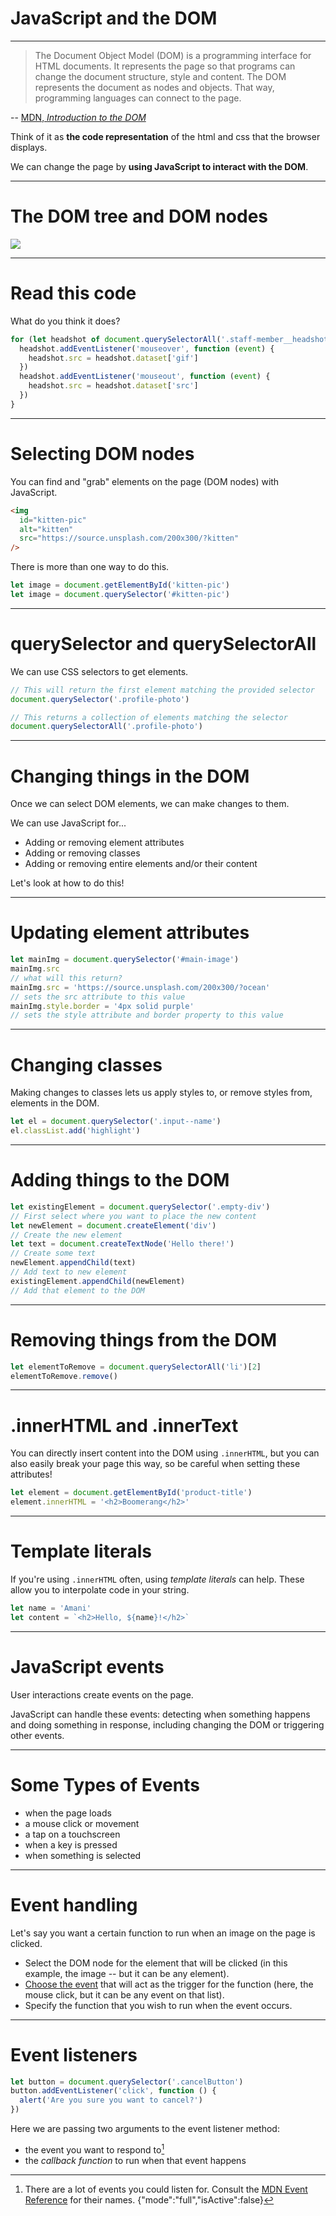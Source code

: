 # JavaScript and the DOM

---

> The Document Object Model (DOM) is a programming interface for HTML documents. It represents the page so that programs can change the document structure, style and content. The DOM represents the document as nodes and objects. That way, programming languages can connect to the page.

-- [MDN, _Introduction to the DOM_](https://developer.mozilla.org/en-US/docs/Web/API/Document_Object_Model/Introduction)

Think of it as **the code representation** of the html and css that the browser displays.

We can change the page by **using JavaScript to interact with the DOM**.

---

# The DOM tree and DOM nodes

![](images/dom-tree.png)

---

# Read this code

What do you think it does?

```js
for (let headshot of document.querySelectorAll('.staff-member__headshot')) {
  headshot.addEventListener('mouseover', function (event) {
    headshot.src = headshot.dataset['gif']
  })
  headshot.addEventListener('mouseout', function (event) {
    headshot.src = headshot.dataset['src']
  })
}
```

---

# Selecting DOM nodes

You can find and "grab" elements on the page (DOM nodes) with JavaScript.

```html
<img
  id="kitten-pic"
  alt="kitten"
  src="https://source.unsplash.com/200x300/?kitten"
/>
```

There is more than one way to do this.

```js
let image = document.getElementById('kitten-pic')
let image = document.querySelector('#kitten-pic')
```

---

# querySelector and querySelectorAll

We can use CSS selectors to get elements.

```js
// This will return the first element matching the provided selector
document.querySelector('.profile-photo')

// This returns a collection of elements matching the selector
document.querySelectorAll('.profile-photo')
```

---

# Changing things in the DOM

Once we can select DOM elements, we can make changes to them.

We can use JavaScript for...

- Adding or removing element attributes
- Adding or removing classes
- Adding or removing entire elements and/or their content

Let's look at how to do this!

---

# Updating element attributes

```js
let mainImg = document.querySelector('#main-image')
mainImg.src
// what will this return?
mainImg.src = 'https://source.unsplash.com/200x300/?ocean'
// sets the src attribute to this value
mainImg.style.border = '4px solid purple'
// sets the style attribute and border property to this value
```

---

# Changing classes

Making changes to classes lets us apply styles to, or remove styles from, elements in the DOM.

```js
let el = document.querySelector('.input--name')
el.classList.add('highlight')
```

---

# Adding things to the DOM

```js
let existingElement = document.querySelector('.empty-div')
// First select where you want to place the new content
let newElement = document.createElement('div')
// Create the new element
let text = document.createTextNode('Hello there!')
// Create some text
newElement.appendChild(text)
// Add text to new element
existingElement.appendChild(newElement)
// Add that element to the DOM
```

---

# Removing things from the DOM

```js
let elementToRemove = document.querySelectorAll('li')[2]
elementToRemove.remove()
```

---

# .innerHTML and .innerText

You can directly insert content into the DOM using `.innerHTML`, but you can also easily break your page this way, so be careful when setting these attributes!

```js
let element = document.getElementById('product-title')
element.innerHTML = '<h2>Boomerang</h2>'
```

---

# Template literals

If you're using `.innerHTML` often, using _template literals_ can help. These allow you to interpolate code in your string.

```js
let name = 'Amani'
let content = `<h2>Hello, ${name}!</h2>`
```

---

# JavaScript events

User interactions create events on the page.

JavaScript can handle these events: detecting when something happens and doing something in response, including changing the DOM or triggering other events.

---

# Some Types of Events

- when the page loads
- a mouse click or movement
- a tap on a touchscreen
- when a key is pressed
- when something is selected

---

# Event handling

Let's say you want a certain function to run when an image on the page is clicked.

- Select the DOM node for the element that will be clicked (in this example, the image -- but it can be any element).
- [Choose the event](https://developer.mozilla.org/en-US/docs/Web/Events) that will act as the trigger for the function (here, the mouse click, but it can be any event on that list).
- Specify the function that you wish to run when the event occurs.

---

# Event listeners

```js
let button = document.querySelector('.cancelButton')
button.addEventListener('click', function () {
  alert('Are you sure you want to cancel?')
})
```

Here we are passing two arguments to the event listener method:

- the event you want to respond to[^1]
- the _callback function_ to run when that event happens

[^1]: There are a lot of events you could listen for. Consult the [MDN Event Reference](https://developer.mozilla.org/en-US/docs/Web/Events) for their names.
{"mode":"full","isActive":false}